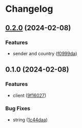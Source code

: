 # Changelog

## [0.2.0](https://www.github.com/brokeyourbike/wizall-api-client-php/compare/v0.1.0...v0.2.0) (2024-02-08)


### Features

* sender and country ([f0999da](https://www.github.com/brokeyourbike/wizall-api-client-php/commit/f0999da8e411be568b832d4fdb7c196cc6df3b71))

## 0.1.0 (2024-02-08)


### Features

* client ([9f16027](https://www.github.com/brokeyourbike/wizall-api-client-php/commit/9f16027711828ae9d6dffc72d1a69529facc40dc))


### Bug Fixes

* string ([1c44daa](https://www.github.com/brokeyourbike/wizall-api-client-php/commit/1c44daacb983c72bb89450b0c3cbe43a0a6d1402))
